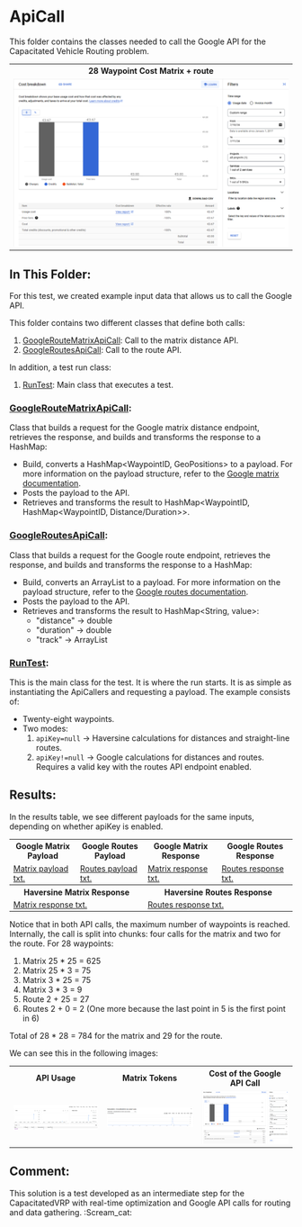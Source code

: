# ApiCall

This folder contains the classes needed to call the Google API for the Capacitated Vehicle Routing problem.

<table>
  <tr>
    <th> <b>28 Waypoint Cost Matrix + route </b></th>
  </tr>
  <tr>
    <td> <img src="https://github.com/SergioOyaga/AntColonyAlgorithmExamples/blob/master/src/out/VRP/TestResults/ApiCall_Google_cost.png"  title="Cost." alt="Cost." /></td>
  </tr>
</table>

## In This Folder:

For this test, we created example input data that allows us to call the Google API.

This folder contains two different classes that define both calls:

1.  [GoogleRouteMatrixApiCall](#googleroutematrixapicall): Call to the matrix distance API.
2.  [GoogleRoutesApiCall](#googleroutesapicall): Call to the route API.

In addition, a test run class:

1.  [RunTest](#runtest): Main class that executes a test.

### [GoogleRouteMatrixApiCall](https://github.com/SergioOyaga/AntColonyAlgorithmExamples/blob/master/src/main/java/org/soyaga/examples/VRP/CapacitatedVRP/ApiCall/GoogleRouteMatrixApiCall.java):

Class that builds a request for the Google matrix distance endpoint, retrieves the response, and builds and transforms the response to a HashMap:

*   Build, converts a HashMap<WaypointID, GeoPositions> to a payload. For more information on the payload structure, refer to the [Google matrix documentation](https://developers.google.com/maps/documentation/routes/reference/rest/v2/TopLevel/computeRouteMatrix).
*   Posts the payload to the API.
*   Retrieves and transforms the result to HashMap<WaypointID, HashMap<WaypointID, Distance/Duration>>.

### [GoogleRoutesApiCall](https://github.com/SergioOyaga/AntColonyAlgorithmExamples/blob/master/src/main/java/org/soyaga/examples/VRP/CapacitatedVRP/ApiCall/GoogleRoutesApiCall.java):

Class that builds a request for the Google route endpoint, retrieves the response, and builds and transforms the response to a HashMap:

*   Build, converts an ArrayList<GeoPositions> to a payload. For more information on the payload structure, refer to the [Google routes documentation](https://developers.google.com/maps/documentation/routes/reference/rest/v2/TopLevel/computeRoutes).
*   Posts the payload to the API.
*   Retrieves and transforms the result to HashMap<String, value>:
    *   "distance" → double
    *   "duration" → double
    *   "track" → ArrayList<GeoPositions>

### [RunTest](https://github.com/SergioOyaga/AntColonyAlgorithmExamples/blob/master/src/main/java/org/soyaga/examples/VRP/CapacitatedVRP/ApiCall/RunTest.java):

This is the main class for the test. It is where the run starts. It is as simple as instantiating the ApiCallers and requesting a payload. The example consists of:

*   Twenty-eight waypoints.
*   Two modes:
    1.  `apiKey=null` → Haversine calculations for distances and straight-line routes.
    2.  `apiKey!=null` → Google calculations for distances and routes. Requires a valid key with the routes API endpoint enabled.
## Results:

In the results table, we see different payloads for the same inputs, depending on whether apiKey is enabled.

<table>
  <tr>
    <th> <b>Google Matrix Payload</b> </th>
    <th> <b>Google Routes Payload</b> </th>
    <th> <b>Google Matrix Response</b> </th>
    <th> <b>Google Routes Response</b> </th>
  </tr>
  <tr>
    <td><a href="https://github.com/SergioOyaga/AntColonyAlgorithmExamples/blob/master/src/out/VRP/TestResults/ApiCall_Google_matrix_payload.txt">Matrix payload txt.</a></td>
    <td><a href="https://github.com/SergioOyaga/AntColonyAlgorithmExamples/blob/master/src/out/VRP/TestResults/ApiCall_Google_routes_payload.txt">Routes payload txt.</a></td>
    <td><a href="https://github.com/SergioOyaga/AntColonyAlgorithmExamples/blob/master/src/out/VRP/TestResults/ApiCall_Google_matrix_response.txt">Matrix response txt.</a></td>
    <td><a href="https://github.com/SergioOyaga/AntColonyAlgorithmExamples/blob/master/src/out/VRP/TestResults/ApiCall_Google_route_response.txt">Routes response txt.</a></td>
  </tr>
  <tr>
    <th colspan="2"> <b>Haversine Matrix Response</b> </th>
    <th colspan="2"> <b>Haversine Routes Response</b> </th>
  </tr>
  <tr>
    <td colspan="2"><a href="https://github.com/SergioOyaga/AntColonyAlgorithmExamples/blob/master/src/out/VRP/TestResults/ApiCall_Haversine_matrix_response.txt">Matrix response txt.</a></td>
    <td colspan="2"><a href="https://github.com/SergioOyaga/AntColonyAlgorithmExamples/blob/master/src/out/VRP/TestResults/ApiCall_Haversine_route_response.txt">Routes response txt.</a></td>
  </tr>
</table>

Notice that in both API calls, the maximum number of waypoints is reached. Internally, the call is split into chunks: four calls for the matrix and two for the route. For 28 waypoints:

1.  Matrix 25 * 25 = 625
2.  Matrix 25 * 3 = 75
3.  Matrix 3 * 25 = 75
4.  Matrix 3 * 3 = 9
5.  Route 2 + 25 = 27
6.  Routes 2 + 0 = 2 (One more because the last point in 5 is the first point in 6)

Total of 28 * 28 = 784 for the matrix and 29 for the route.

We can see this in the following images:

<table>
    <tr>
        <th>API Usage</th>
        <th>Matrix Tokens</th>
        <th>Cost of the Google API Call</th>
    </tr>
    <tr>
        <td><img src="https://github.com/SergioOyaga/AntColonyAlgorithmExamples/blob/master/src/out/VRP/TestResults/ApiCall_Google_Usage.png"  title="6 Calls." alt="6 Calls." /></td>
        <td><img src="https://github.com/SergioOyaga/AntColonyAlgorithmExamples/blob/master/src/out/VRP/TestResults/ApiCall_Google_matrix_quota_usage.png"  title="784 Tokens." alt="784 Tokens." /></td>
        <td><img src="https://github.com/SergioOyaga/AntColonyAlgorithmExamples/blob/master/src/out/VRP/TestResults/ApiCall_Google_cost.png"  title="Cost." alt="Cost." /></td>
    </tr>
</table>

## Comment:

This solution is a test developed as an intermediate step for the CapacitatedVRP with real-time optimization and Google API calls for routing and data gathering. :Scream_cat:

